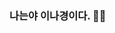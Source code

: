 ### 나는야 이나경이다. 👋👋
<!--
[![Typing SVG](https://readme-typing-svg.demolab.com/?lines=First+line+of+text;Second+line+of+text)](https://git.io/typing-svg)

- 🔭 I’m currently studying at ...
SUNGSHIN WOMEN'S UNIV. 
- 🌱 I’m currently learning ...
Computer Engineering
-->
